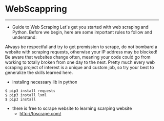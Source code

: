 # WebScappring
--------------
* Guide to Web Scraping
Let's get you started with web scraping and Python. Before we begin, here are some important rules to follow and understand:

Always be respectful and try to get premission to scrape, do not bombard a website with scraping requests, otherwise your IP address may be blocked!
Be aware that websites change often, meaning your code could go from working to totally broken from one day to the next.
Pretty much every web scraping project of interest is a unique and custom job, so try your best to generalize the skills learned here.

* instaling necessary lib in python
```console
$ pip3 install requests
$ pip3 install lxml
$ pip3 install
```

* there is free to scrape website to learning scarping website
    - http://toscrape.com/